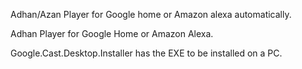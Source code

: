 Adhan/Azan Player for Google home or Amazon alexa automatically.

Adhan Player for Google Home or Amazon Alexa.

Google.Cast.Desktop.Installer has the EXE to be installed on a PC. 

